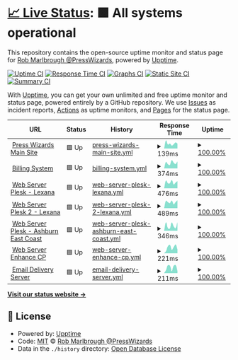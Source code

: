 # [📈 Live Status](https://presswizards.github.io/upptime): <!--live status--> **🟩 All systems operational**

This repository contains the open-source uptime monitor and status page for [Rob Marlbrough @PressWizards](https://presswizards.com/), powered by [Upptime](https://github.com/upptime/upptime).

[![Uptime CI](https://github.com/presswizards/upptime/workflows/Uptime%20CI/badge.svg)](https://github.com/presswizards/upptime/actions?query=workflow%3A%22Uptime+CI%22)
[![Response Time CI](https://github.com/presswizards/upptime/workflows/Response%20Time%20CI/badge.svg)](https://github.com/presswizards/upptime/actions?query=workflow%3A%22Response+Time+CI%22)
[![Graphs CI](https://github.com/presswizards/upptime/workflows/Graphs%20CI/badge.svg)](https://github.com/presswizards/upptime/actions?query=workflow%3A%22Graphs+CI%22)
[![Static Site CI](https://github.com/presswizards/upptime/workflows/Static%20Site%20CI/badge.svg)](https://github.com/presswizards/upptime/actions?query=workflow%3A%22Static+Site+CI%22)
[![Summary CI](https://github.com/presswizards/upptime/workflows/Summary%20CI/badge.svg)](https://github.com/presswizards/upptime/actions?query=workflow%3A%22Summary+CI%22)

With [Upptime](https://upptime.js.org), you can get your own unlimited and free uptime monitor and status page, powered entirely by a GitHub repository. We use [Issues](https://github.com/presswizards/upptime/issues) as incident reports, [Actions](https://github.com/presswizards/upptime/actions) as uptime monitors, and [Pages](https://presswizards.github.io/upptime) for the status page.

<!--start: status pages-->
<!-- This summary is generated by Upptime (https://github.com/upptime/upptime) -->
<!-- Do not edit this manually, your changes will be overwritten -->
<!-- prettier-ignore -->
| URL | Status | History | Response Time | Uptime |
| --- | ------ | ------- | ------------- | ------ |
| <img alt="" src="https://icons.duckduckgo.com/ip3/presswizards.com.ico" height="13"> [Press Wizards Main Site](https://presswizards.com) | 🟩 Up | [press-wizards-main-site.yml](https://github.com/presswizards/upptime/commits/HEAD/history/press-wizards-main-site.yml) | <details><summary><img alt="Response time graph" src="./graphs/press-wizards-main-site/response-time-week.png" height="20"> 139ms</summary><br><a href="https://presswizards.github.io/upptime/history/press-wizards-main-site"><img alt="Response time 149" src="https://img.shields.io/endpoint?url=https%3A%2F%2Fraw.githubusercontent.com%2Fpresswizards%2Fupptime%2FHEAD%2Fapi%2Fpress-wizards-main-site%2Fresponse-time.json"></a><br><a href="https://presswizards.github.io/upptime/history/press-wizards-main-site"><img alt="24-hour response time 137" src="https://img.shields.io/endpoint?url=https%3A%2F%2Fraw.githubusercontent.com%2Fpresswizards%2Fupptime%2FHEAD%2Fapi%2Fpress-wizards-main-site%2Fresponse-time-day.json"></a><br><a href="https://presswizards.github.io/upptime/history/press-wizards-main-site"><img alt="7-day response time 139" src="https://img.shields.io/endpoint?url=https%3A%2F%2Fraw.githubusercontent.com%2Fpresswizards%2Fupptime%2FHEAD%2Fapi%2Fpress-wizards-main-site%2Fresponse-time-week.json"></a><br><a href="https://presswizards.github.io/upptime/history/press-wizards-main-site"><img alt="30-day response time 125" src="https://img.shields.io/endpoint?url=https%3A%2F%2Fraw.githubusercontent.com%2Fpresswizards%2Fupptime%2FHEAD%2Fapi%2Fpress-wizards-main-site%2Fresponse-time-month.json"></a><br><a href="https://presswizards.github.io/upptime/history/press-wizards-main-site"><img alt="1-year response time 165" src="https://img.shields.io/endpoint?url=https%3A%2F%2Fraw.githubusercontent.com%2Fpresswizards%2Fupptime%2FHEAD%2Fapi%2Fpress-wizards-main-site%2Fresponse-time-year.json"></a></details> | <details><summary><a href="https://presswizards.github.io/upptime/history/press-wizards-main-site">100.00%</a></summary><a href="https://presswizards.github.io/upptime/history/press-wizards-main-site"><img alt="All-time uptime 100.00%" src="https://img.shields.io/endpoint?url=https%3A%2F%2Fraw.githubusercontent.com%2Fpresswizards%2Fupptime%2FHEAD%2Fapi%2Fpress-wizards-main-site%2Fuptime.json"></a><br><a href="https://presswizards.github.io/upptime/history/press-wizards-main-site"><img alt="24-hour uptime 100.00%" src="https://img.shields.io/endpoint?url=https%3A%2F%2Fraw.githubusercontent.com%2Fpresswizards%2Fupptime%2FHEAD%2Fapi%2Fpress-wizards-main-site%2Fuptime-day.json"></a><br><a href="https://presswizards.github.io/upptime/history/press-wizards-main-site"><img alt="7-day uptime 100.00%" src="https://img.shields.io/endpoint?url=https%3A%2F%2Fraw.githubusercontent.com%2Fpresswizards%2Fupptime%2FHEAD%2Fapi%2Fpress-wizards-main-site%2Fuptime-week.json"></a><br><a href="https://presswizards.github.io/upptime/history/press-wizards-main-site"><img alt="30-day uptime 100.00%" src="https://img.shields.io/endpoint?url=https%3A%2F%2Fraw.githubusercontent.com%2Fpresswizards%2Fupptime%2FHEAD%2Fapi%2Fpress-wizards-main-site%2Fuptime-month.json"></a><br><a href="https://presswizards.github.io/upptime/history/press-wizards-main-site"><img alt="1-year uptime 100.00%" src="https://img.shields.io/endpoint?url=https%3A%2F%2Fraw.githubusercontent.com%2Fpresswizards%2Fupptime%2FHEAD%2Fapi%2Fpress-wizards-main-site%2Fuptime-year.json"></a></details>
| <img alt="" src="https://icons.duckduckgo.com/ip3/billing.presswizards.com.ico" height="13"> [Billing System](https://billing.presswizards.com) | 🟩 Up | [billing-system.yml](https://github.com/presswizards/upptime/commits/HEAD/history/billing-system.yml) | <details><summary><img alt="Response time graph" src="./graphs/billing-system/response-time-week.png" height="20"> 374ms</summary><br><a href="https://presswizards.github.io/upptime/history/billing-system"><img alt="Response time 324" src="https://img.shields.io/endpoint?url=https%3A%2F%2Fraw.githubusercontent.com%2Fpresswizards%2Fupptime%2FHEAD%2Fapi%2Fbilling-system%2Fresponse-time.json"></a><br><a href="https://presswizards.github.io/upptime/history/billing-system"><img alt="24-hour response time 465" src="https://img.shields.io/endpoint?url=https%3A%2F%2Fraw.githubusercontent.com%2Fpresswizards%2Fupptime%2FHEAD%2Fapi%2Fbilling-system%2Fresponse-time-day.json"></a><br><a href="https://presswizards.github.io/upptime/history/billing-system"><img alt="7-day response time 374" src="https://img.shields.io/endpoint?url=https%3A%2F%2Fraw.githubusercontent.com%2Fpresswizards%2Fupptime%2FHEAD%2Fapi%2Fbilling-system%2Fresponse-time-week.json"></a><br><a href="https://presswizards.github.io/upptime/history/billing-system"><img alt="30-day response time 363" src="https://img.shields.io/endpoint?url=https%3A%2F%2Fraw.githubusercontent.com%2Fpresswizards%2Fupptime%2FHEAD%2Fapi%2Fbilling-system%2Fresponse-time-month.json"></a><br><a href="https://presswizards.github.io/upptime/history/billing-system"><img alt="1-year response time 326" src="https://img.shields.io/endpoint?url=https%3A%2F%2Fraw.githubusercontent.com%2Fpresswizards%2Fupptime%2FHEAD%2Fapi%2Fbilling-system%2Fresponse-time-year.json"></a></details> | <details><summary><a href="https://presswizards.github.io/upptime/history/billing-system">100.00%</a></summary><a href="https://presswizards.github.io/upptime/history/billing-system"><img alt="All-time uptime 99.97%" src="https://img.shields.io/endpoint?url=https%3A%2F%2Fraw.githubusercontent.com%2Fpresswizards%2Fupptime%2FHEAD%2Fapi%2Fbilling-system%2Fuptime.json"></a><br><a href="https://presswizards.github.io/upptime/history/billing-system"><img alt="24-hour uptime 100.00%" src="https://img.shields.io/endpoint?url=https%3A%2F%2Fraw.githubusercontent.com%2Fpresswizards%2Fupptime%2FHEAD%2Fapi%2Fbilling-system%2Fuptime-day.json"></a><br><a href="https://presswizards.github.io/upptime/history/billing-system"><img alt="7-day uptime 100.00%" src="https://img.shields.io/endpoint?url=https%3A%2F%2Fraw.githubusercontent.com%2Fpresswizards%2Fupptime%2FHEAD%2Fapi%2Fbilling-system%2Fuptime-week.json"></a><br><a href="https://presswizards.github.io/upptime/history/billing-system"><img alt="30-day uptime 99.95%" src="https://img.shields.io/endpoint?url=https%3A%2F%2Fraw.githubusercontent.com%2Fpresswizards%2Fupptime%2FHEAD%2Fapi%2Fbilling-system%2Fuptime-month.json"></a><br><a href="https://presswizards.github.io/upptime/history/billing-system"><img alt="1-year uptime 100.00%" src="https://img.shields.io/endpoint?url=https%3A%2F%2Fraw.githubusercontent.com%2Fpresswizards%2Fupptime%2FHEAD%2Fapi%2Fbilling-system%2Fuptime-year.json"></a></details>
| <img alt="" src="https://icons.duckduckgo.com/ip3/plesk.presswizards.com.ico" height="13"> [Web Server Plesk - Lexana](https://plesk.presswizards.com) | 🟩 Up | [web-server-plesk-lexana.yml](https://github.com/presswizards/upptime/commits/HEAD/history/web-server-plesk-lexana.yml) | <details><summary><img alt="Response time graph" src="./graphs/web-server-plesk-lexana/response-time-week.png" height="20"> 476ms</summary><br><a href="https://presswizards.github.io/upptime/history/web-server-plesk-lexana"><img alt="Response time 451" src="https://img.shields.io/endpoint?url=https%3A%2F%2Fraw.githubusercontent.com%2Fpresswizards%2Fupptime%2FHEAD%2Fapi%2Fweb-server-plesk-lexana%2Fresponse-time.json"></a><br><a href="https://presswizards.github.io/upptime/history/web-server-plesk-lexana"><img alt="24-hour response time 563" src="https://img.shields.io/endpoint?url=https%3A%2F%2Fraw.githubusercontent.com%2Fpresswizards%2Fupptime%2FHEAD%2Fapi%2Fweb-server-plesk-lexana%2Fresponse-time-day.json"></a><br><a href="https://presswizards.github.io/upptime/history/web-server-plesk-lexana"><img alt="7-day response time 476" src="https://img.shields.io/endpoint?url=https%3A%2F%2Fraw.githubusercontent.com%2Fpresswizards%2Fupptime%2FHEAD%2Fapi%2Fweb-server-plesk-lexana%2Fresponse-time-week.json"></a><br><a href="https://presswizards.github.io/upptime/history/web-server-plesk-lexana"><img alt="30-day response time 455" src="https://img.shields.io/endpoint?url=https%3A%2F%2Fraw.githubusercontent.com%2Fpresswizards%2Fupptime%2FHEAD%2Fapi%2Fweb-server-plesk-lexana%2Fresponse-time-month.json"></a><br><a href="https://presswizards.github.io/upptime/history/web-server-plesk-lexana"><img alt="1-year response time 451" src="https://img.shields.io/endpoint?url=https%3A%2F%2Fraw.githubusercontent.com%2Fpresswizards%2Fupptime%2FHEAD%2Fapi%2Fweb-server-plesk-lexana%2Fresponse-time-year.json"></a></details> | <details><summary><a href="https://presswizards.github.io/upptime/history/web-server-plesk-lexana">100.00%</a></summary><a href="https://presswizards.github.io/upptime/history/web-server-plesk-lexana"><img alt="All-time uptime 100.00%" src="https://img.shields.io/endpoint?url=https%3A%2F%2Fraw.githubusercontent.com%2Fpresswizards%2Fupptime%2FHEAD%2Fapi%2Fweb-server-plesk-lexana%2Fuptime.json"></a><br><a href="https://presswizards.github.io/upptime/history/web-server-plesk-lexana"><img alt="24-hour uptime 100.00%" src="https://img.shields.io/endpoint?url=https%3A%2F%2Fraw.githubusercontent.com%2Fpresswizards%2Fupptime%2FHEAD%2Fapi%2Fweb-server-plesk-lexana%2Fuptime-day.json"></a><br><a href="https://presswizards.github.io/upptime/history/web-server-plesk-lexana"><img alt="7-day uptime 100.00%" src="https://img.shields.io/endpoint?url=https%3A%2F%2Fraw.githubusercontent.com%2Fpresswizards%2Fupptime%2FHEAD%2Fapi%2Fweb-server-plesk-lexana%2Fuptime-week.json"></a><br><a href="https://presswizards.github.io/upptime/history/web-server-plesk-lexana"><img alt="30-day uptime 100.00%" src="https://img.shields.io/endpoint?url=https%3A%2F%2Fraw.githubusercontent.com%2Fpresswizards%2Fupptime%2FHEAD%2Fapi%2Fweb-server-plesk-lexana%2Fuptime-month.json"></a><br><a href="https://presswizards.github.io/upptime/history/web-server-plesk-lexana"><img alt="1-year uptime 100.00%" src="https://img.shields.io/endpoint?url=https%3A%2F%2Fraw.githubusercontent.com%2Fpresswizards%2Fupptime%2FHEAD%2Fapi%2Fweb-server-plesk-lexana%2Fuptime-year.json"></a></details>
| <img alt="" src="https://icons.duckduckgo.com/ip3/plesk2.presswizards.com.ico" height="13"> [Web Server Plesk 2 - Lexana](https://plesk2.presswizards.com) | 🟩 Up | [web-server-plesk-2-lexana.yml](https://github.com/presswizards/upptime/commits/HEAD/history/web-server-plesk-2-lexana.yml) | <details><summary><img alt="Response time graph" src="./graphs/web-server-plesk-2-lexana/response-time-week.png" height="20"> 489ms</summary><br><a href="https://presswizards.github.io/upptime/history/web-server-plesk-2-lexana"><img alt="Response time 712" src="https://img.shields.io/endpoint?url=https%3A%2F%2Fraw.githubusercontent.com%2Fpresswizards%2Fupptime%2FHEAD%2Fapi%2Fweb-server-plesk-2-lexana%2Fresponse-time.json"></a><br><a href="https://presswizards.github.io/upptime/history/web-server-plesk-2-lexana"><img alt="24-hour response time 618" src="https://img.shields.io/endpoint?url=https%3A%2F%2Fraw.githubusercontent.com%2Fpresswizards%2Fupptime%2FHEAD%2Fapi%2Fweb-server-plesk-2-lexana%2Fresponse-time-day.json"></a><br><a href="https://presswizards.github.io/upptime/history/web-server-plesk-2-lexana"><img alt="7-day response time 489" src="https://img.shields.io/endpoint?url=https%3A%2F%2Fraw.githubusercontent.com%2Fpresswizards%2Fupptime%2FHEAD%2Fapi%2Fweb-server-plesk-2-lexana%2Fresponse-time-week.json"></a><br><a href="https://presswizards.github.io/upptime/history/web-server-plesk-2-lexana"><img alt="30-day response time 446" src="https://img.shields.io/endpoint?url=https%3A%2F%2Fraw.githubusercontent.com%2Fpresswizards%2Fupptime%2FHEAD%2Fapi%2Fweb-server-plesk-2-lexana%2Fresponse-time-month.json"></a><br><a href="https://presswizards.github.io/upptime/history/web-server-plesk-2-lexana"><img alt="1-year response time 712" src="https://img.shields.io/endpoint?url=https%3A%2F%2Fraw.githubusercontent.com%2Fpresswizards%2Fupptime%2FHEAD%2Fapi%2Fweb-server-plesk-2-lexana%2Fresponse-time-year.json"></a></details> | <details><summary><a href="https://presswizards.github.io/upptime/history/web-server-plesk-2-lexana">100.00%</a></summary><a href="https://presswizards.github.io/upptime/history/web-server-plesk-2-lexana"><img alt="All-time uptime 100.00%" src="https://img.shields.io/endpoint?url=https%3A%2F%2Fraw.githubusercontent.com%2Fpresswizards%2Fupptime%2FHEAD%2Fapi%2Fweb-server-plesk-2-lexana%2Fuptime.json"></a><br><a href="https://presswizards.github.io/upptime/history/web-server-plesk-2-lexana"><img alt="24-hour uptime 100.00%" src="https://img.shields.io/endpoint?url=https%3A%2F%2Fraw.githubusercontent.com%2Fpresswizards%2Fupptime%2FHEAD%2Fapi%2Fweb-server-plesk-2-lexana%2Fuptime-day.json"></a><br><a href="https://presswizards.github.io/upptime/history/web-server-plesk-2-lexana"><img alt="7-day uptime 100.00%" src="https://img.shields.io/endpoint?url=https%3A%2F%2Fraw.githubusercontent.com%2Fpresswizards%2Fupptime%2FHEAD%2Fapi%2Fweb-server-plesk-2-lexana%2Fuptime-week.json"></a><br><a href="https://presswizards.github.io/upptime/history/web-server-plesk-2-lexana"><img alt="30-day uptime 100.00%" src="https://img.shields.io/endpoint?url=https%3A%2F%2Fraw.githubusercontent.com%2Fpresswizards%2Fupptime%2FHEAD%2Fapi%2Fweb-server-plesk-2-lexana%2Fuptime-month.json"></a><br><a href="https://presswizards.github.io/upptime/history/web-server-plesk-2-lexana"><img alt="1-year uptime 100.00%" src="https://img.shields.io/endpoint?url=https%3A%2F%2Fraw.githubusercontent.com%2Fpresswizards%2Fupptime%2FHEAD%2Fapi%2Fweb-server-plesk-2-lexana%2Fuptime-year.json"></a></details>
| <img alt="" src="https://icons.duckduckgo.com/ip3/ashburn.presswizards.com.ico" height="13"> [Web Server Plesk - Ashburn East Coast](https://ashburn.presswizards.com) | 🟩 Up | [web-server-plesk-ashburn-east-coast.yml](https://github.com/presswizards/upptime/commits/HEAD/history/web-server-plesk-ashburn-east-coast.yml) | <details><summary><img alt="Response time graph" src="./graphs/web-server-plesk-ashburn-east-coast/response-time-week.png" height="20"> 346ms</summary><br><a href="https://presswizards.github.io/upptime/history/web-server-plesk-ashburn-east-coast"><img alt="Response time 294" src="https://img.shields.io/endpoint?url=https%3A%2F%2Fraw.githubusercontent.com%2Fpresswizards%2Fupptime%2FHEAD%2Fapi%2Fweb-server-plesk-ashburn-east-coast%2Fresponse-time.json"></a><br><a href="https://presswizards.github.io/upptime/history/web-server-plesk-ashburn-east-coast"><img alt="24-hour response time 562" src="https://img.shields.io/endpoint?url=https%3A%2F%2Fraw.githubusercontent.com%2Fpresswizards%2Fupptime%2FHEAD%2Fapi%2Fweb-server-plesk-ashburn-east-coast%2Fresponse-time-day.json"></a><br><a href="https://presswizards.github.io/upptime/history/web-server-plesk-ashburn-east-coast"><img alt="7-day response time 346" src="https://img.shields.io/endpoint?url=https%3A%2F%2Fraw.githubusercontent.com%2Fpresswizards%2Fupptime%2FHEAD%2Fapi%2Fweb-server-plesk-ashburn-east-coast%2Fresponse-time-week.json"></a><br><a href="https://presswizards.github.io/upptime/history/web-server-plesk-ashburn-east-coast"><img alt="30-day response time 312" src="https://img.shields.io/endpoint?url=https%3A%2F%2Fraw.githubusercontent.com%2Fpresswizards%2Fupptime%2FHEAD%2Fapi%2Fweb-server-plesk-ashburn-east-coast%2Fresponse-time-month.json"></a><br><a href="https://presswizards.github.io/upptime/history/web-server-plesk-ashburn-east-coast"><img alt="1-year response time 294" src="https://img.shields.io/endpoint?url=https%3A%2F%2Fraw.githubusercontent.com%2Fpresswizards%2Fupptime%2FHEAD%2Fapi%2Fweb-server-plesk-ashburn-east-coast%2Fresponse-time-year.json"></a></details> | <details><summary><a href="https://presswizards.github.io/upptime/history/web-server-plesk-ashburn-east-coast">100.00%</a></summary><a href="https://presswizards.github.io/upptime/history/web-server-plesk-ashburn-east-coast"><img alt="All-time uptime 99.98%" src="https://img.shields.io/endpoint?url=https%3A%2F%2Fraw.githubusercontent.com%2Fpresswizards%2Fupptime%2FHEAD%2Fapi%2Fweb-server-plesk-ashburn-east-coast%2Fuptime.json"></a><br><a href="https://presswizards.github.io/upptime/history/web-server-plesk-ashburn-east-coast"><img alt="24-hour uptime 100.00%" src="https://img.shields.io/endpoint?url=https%3A%2F%2Fraw.githubusercontent.com%2Fpresswizards%2Fupptime%2FHEAD%2Fapi%2Fweb-server-plesk-ashburn-east-coast%2Fuptime-day.json"></a><br><a href="https://presswizards.github.io/upptime/history/web-server-plesk-ashburn-east-coast"><img alt="7-day uptime 100.00%" src="https://img.shields.io/endpoint?url=https%3A%2F%2Fraw.githubusercontent.com%2Fpresswizards%2Fupptime%2FHEAD%2Fapi%2Fweb-server-plesk-ashburn-east-coast%2Fuptime-week.json"></a><br><a href="https://presswizards.github.io/upptime/history/web-server-plesk-ashburn-east-coast"><img alt="30-day uptime 99.95%" src="https://img.shields.io/endpoint?url=https%3A%2F%2Fraw.githubusercontent.com%2Fpresswizards%2Fupptime%2FHEAD%2Fapi%2Fweb-server-plesk-ashburn-east-coast%2Fuptime-month.json"></a><br><a href="https://presswizards.github.io/upptime/history/web-server-plesk-ashburn-east-coast"><img alt="1-year uptime 99.98%" src="https://img.shields.io/endpoint?url=https%3A%2F%2Fraw.githubusercontent.com%2Fpresswizards%2Fupptime%2FHEAD%2Fapi%2Fweb-server-plesk-ashburn-east-coast%2Fuptime-year.json"></a></details>
| <img alt="" src="https://icons.duckduckgo.com/ip3/enhance.presswizards.com.ico" height="13"> [Web Server Enhance CP](https://enhance.presswizards.com) | 🟩 Up | [web-server-enhance-cp.yml](https://github.com/presswizards/upptime/commits/HEAD/history/web-server-enhance-cp.yml) | <details><summary><img alt="Response time graph" src="./graphs/web-server-enhance-cp/response-time-week.png" height="20"> 221ms</summary><br><a href="https://presswizards.github.io/upptime/history/web-server-enhance-cp"><img alt="Response time 238" src="https://img.shields.io/endpoint?url=https%3A%2F%2Fraw.githubusercontent.com%2Fpresswizards%2Fupptime%2FHEAD%2Fapi%2Fweb-server-enhance-cp%2Fresponse-time.json"></a><br><a href="https://presswizards.github.io/upptime/history/web-server-enhance-cp"><img alt="24-hour response time 138" src="https://img.shields.io/endpoint?url=https%3A%2F%2Fraw.githubusercontent.com%2Fpresswizards%2Fupptime%2FHEAD%2Fapi%2Fweb-server-enhance-cp%2Fresponse-time-day.json"></a><br><a href="https://presswizards.github.io/upptime/history/web-server-enhance-cp"><img alt="7-day response time 221" src="https://img.shields.io/endpoint?url=https%3A%2F%2Fraw.githubusercontent.com%2Fpresswizards%2Fupptime%2FHEAD%2Fapi%2Fweb-server-enhance-cp%2Fresponse-time-week.json"></a><br><a href="https://presswizards.github.io/upptime/history/web-server-enhance-cp"><img alt="30-day response time 229" src="https://img.shields.io/endpoint?url=https%3A%2F%2Fraw.githubusercontent.com%2Fpresswizards%2Fupptime%2FHEAD%2Fapi%2Fweb-server-enhance-cp%2Fresponse-time-month.json"></a><br><a href="https://presswizards.github.io/upptime/history/web-server-enhance-cp"><img alt="1-year response time 238" src="https://img.shields.io/endpoint?url=https%3A%2F%2Fraw.githubusercontent.com%2Fpresswizards%2Fupptime%2FHEAD%2Fapi%2Fweb-server-enhance-cp%2Fresponse-time-year.json"></a></details> | <details><summary><a href="https://presswizards.github.io/upptime/history/web-server-enhance-cp">100.00%</a></summary><a href="https://presswizards.github.io/upptime/history/web-server-enhance-cp"><img alt="All-time uptime 100.00%" src="https://img.shields.io/endpoint?url=https%3A%2F%2Fraw.githubusercontent.com%2Fpresswizards%2Fupptime%2FHEAD%2Fapi%2Fweb-server-enhance-cp%2Fuptime.json"></a><br><a href="https://presswizards.github.io/upptime/history/web-server-enhance-cp"><img alt="24-hour uptime 100.00%" src="https://img.shields.io/endpoint?url=https%3A%2F%2Fraw.githubusercontent.com%2Fpresswizards%2Fupptime%2FHEAD%2Fapi%2Fweb-server-enhance-cp%2Fuptime-day.json"></a><br><a href="https://presswizards.github.io/upptime/history/web-server-enhance-cp"><img alt="7-day uptime 100.00%" src="https://img.shields.io/endpoint?url=https%3A%2F%2Fraw.githubusercontent.com%2Fpresswizards%2Fupptime%2FHEAD%2Fapi%2Fweb-server-enhance-cp%2Fuptime-week.json"></a><br><a href="https://presswizards.github.io/upptime/history/web-server-enhance-cp"><img alt="30-day uptime 100.00%" src="https://img.shields.io/endpoint?url=https%3A%2F%2Fraw.githubusercontent.com%2Fpresswizards%2Fupptime%2FHEAD%2Fapi%2Fweb-server-enhance-cp%2Fuptime-month.json"></a><br><a href="https://presswizards.github.io/upptime/history/web-server-enhance-cp"><img alt="1-year uptime 100.00%" src="https://img.shields.io/endpoint?url=https%3A%2F%2Fraw.githubusercontent.com%2Fpresswizards%2Fupptime%2FHEAD%2Fapi%2Fweb-server-enhance-cp%2Fuptime-year.json"></a></details>
| <img alt="" src="https://icons.duckduckgo.com/ip3/emails.presswizards.com.ico" height="13"> [Email Delivery Server](https://emails.presswizards.com) | 🟩 Up | [email-delivery-server.yml](https://github.com/presswizards/upptime/commits/HEAD/history/email-delivery-server.yml) | <details><summary><img alt="Response time graph" src="./graphs/email-delivery-server/response-time-week.png" height="20"> 211ms</summary><br><a href="https://presswizards.github.io/upptime/history/email-delivery-server"><img alt="Response time 239" src="https://img.shields.io/endpoint?url=https%3A%2F%2Fraw.githubusercontent.com%2Fpresswizards%2Fupptime%2FHEAD%2Fapi%2Femail-delivery-server%2Fresponse-time.json"></a><br><a href="https://presswizards.github.io/upptime/history/email-delivery-server"><img alt="24-hour response time 73" src="https://img.shields.io/endpoint?url=https%3A%2F%2Fraw.githubusercontent.com%2Fpresswizards%2Fupptime%2FHEAD%2Fapi%2Femail-delivery-server%2Fresponse-time-day.json"></a><br><a href="https://presswizards.github.io/upptime/history/email-delivery-server"><img alt="7-day response time 211" src="https://img.shields.io/endpoint?url=https%3A%2F%2Fraw.githubusercontent.com%2Fpresswizards%2Fupptime%2FHEAD%2Fapi%2Femail-delivery-server%2Fresponse-time-week.json"></a><br><a href="https://presswizards.github.io/upptime/history/email-delivery-server"><img alt="30-day response time 221" src="https://img.shields.io/endpoint?url=https%3A%2F%2Fraw.githubusercontent.com%2Fpresswizards%2Fupptime%2FHEAD%2Fapi%2Femail-delivery-server%2Fresponse-time-month.json"></a><br><a href="https://presswizards.github.io/upptime/history/email-delivery-server"><img alt="1-year response time 239" src="https://img.shields.io/endpoint?url=https%3A%2F%2Fraw.githubusercontent.com%2Fpresswizards%2Fupptime%2FHEAD%2Fapi%2Femail-delivery-server%2Fresponse-time-year.json"></a></details> | <details><summary><a href="https://presswizards.github.io/upptime/history/email-delivery-server">100.00%</a></summary><a href="https://presswizards.github.io/upptime/history/email-delivery-server"><img alt="All-time uptime 100.00%" src="https://img.shields.io/endpoint?url=https%3A%2F%2Fraw.githubusercontent.com%2Fpresswizards%2Fupptime%2FHEAD%2Fapi%2Femail-delivery-server%2Fuptime.json"></a><br><a href="https://presswizards.github.io/upptime/history/email-delivery-server"><img alt="24-hour uptime 100.00%" src="https://img.shields.io/endpoint?url=https%3A%2F%2Fraw.githubusercontent.com%2Fpresswizards%2Fupptime%2FHEAD%2Fapi%2Femail-delivery-server%2Fuptime-day.json"></a><br><a href="https://presswizards.github.io/upptime/history/email-delivery-server"><img alt="7-day uptime 100.00%" src="https://img.shields.io/endpoint?url=https%3A%2F%2Fraw.githubusercontent.com%2Fpresswizards%2Fupptime%2FHEAD%2Fapi%2Femail-delivery-server%2Fuptime-week.json"></a><br><a href="https://presswizards.github.io/upptime/history/email-delivery-server"><img alt="30-day uptime 100.00%" src="https://img.shields.io/endpoint?url=https%3A%2F%2Fraw.githubusercontent.com%2Fpresswizards%2Fupptime%2FHEAD%2Fapi%2Femail-delivery-server%2Fuptime-month.json"></a><br><a href="https://presswizards.github.io/upptime/history/email-delivery-server"><img alt="1-year uptime 100.00%" src="https://img.shields.io/endpoint?url=https%3A%2F%2Fraw.githubusercontent.com%2Fpresswizards%2Fupptime%2FHEAD%2Fapi%2Femail-delivery-server%2Fuptime-year.json"></a></details>

<!--end: status pages-->

[**Visit our status website →**](https://presswizards.github.io/upptime)

## 📄 License

- Powered by: [Upptime](https://github.com/upptime/upptime)
- Code: [MIT](./LICENSE) © [Rob Marlbrough @PressWizards](https://presswizards.com/)
- Data in the `./history` directory: [Open Database License](https://opendatacommons.org/licenses/odbl/1-0/)
